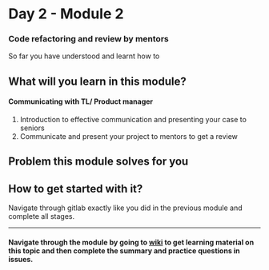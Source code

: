 # Day 2 - Module 2

### Code refactoring and review by mentors

So far you have understood and learnt how to 

## What will you learn in this module?

#### Communicating with TL/ Product manager
1. Introduction to effective communication and presenting your case to seniors
1. Communicate and present your project to mentors to get a review

## Problem this module solves for you



## How to get started with it?

Navigate through gitlab exactly like you did in the previous module and complete all stages. 

------------------------------------------------

#### Navigate through the module by going to [wiki](https://gitlab.iotiot.in/office-hours/pre-office/day-2---module-2/wikis/home) to get learning material on this topic and then complete the summary and practice questions in issues.

